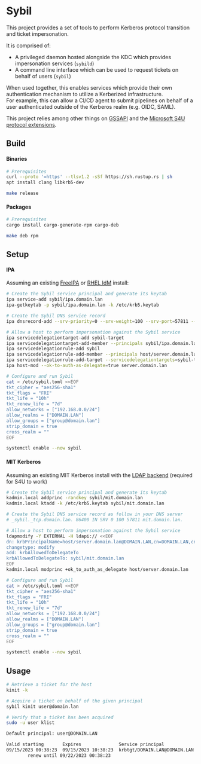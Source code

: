 # Sybil

This project provides a set of tools to perform Kerberos protocol transition and ticket impersonation.

It is comprised of:
- A privileged daemon hosted alongside the KDC which provides impersonation services (`sybild`)
- A command line interface which can be used to request tickets on behalf of users (`sybil`)

When used together, this enables services which provide their own authentication mechanism to utilize a Kerberized infrastructure.  
For example, this can allow a CI/CD agent to submit pipelines on behalf of a user authenticated outside of the Kerberos realm (e.g. OIDC, SAML).

This project relies among other things on [GSSAPI](https://datatracker.ietf.org/doc/html/rfc2743) and the [Microsoft S4U protocol extensions](https://learn.microsoft.com/en-us/openspecs/windows_protocols/ms-sfu/3bff5864-8135-400e-bdd9-33b552051d94).

## Build

#### Binaries
```sh
# Prerequisites
curl --proto '=https' --tlsv1.2 -sSf https://sh.rustup.rs | sh
apt install clang libkrb5-dev

make release
```

#### Packages
```sh
# Prerequisites
cargo install cargo-generate-rpm cargo-deb

make deb rpm
```

## Setup

#### IPA

Assuming an existing [FreeIPA](https://www.freeipa.org/) or [RHEL IdM](https://access.redhat.com/products/identity-management/) install:

```sh
# Create the Sybil service principal and generate its keytab
ipa service-add sybil/ipa.domain.lan
ipa-getkeytab -p sybil/ipa.domain.lan -k /etc/krb5.keytab

# Create the Sybil DNS service record
ipa dnsrecord-add --srv-priority=0 --srv-weight=100 --srv-port=57811 --srv-target=ipa.domain.lan. domain.lan _sybil._tcp

# Allow a host to perform impersonation against the Sybil service
ipa servicedelegationtarget-add sybil-target
ipa servicedelegationtarget-add-member --principals sybil/ipa.domain.lan sybil-target
ipa servicedelegationrule-add sybil
ipa servicedelegationrule-add-member --principals host/server.domain.lan sybil
ipa servicedelegationrule-add-target --servicedelegationtargets=sybil-target sybil
ipa host-mod --ok-to-auth-as-delegate=true server.domain.lan

# Configure and run Sybil
cat > /etc/sybil.toml <<EOF
tkt_cipher = "aes256-sha1"
tkt_flags = "FRI"
tkt_life = "10h"
tkt_renew_life = "7d"
allow_networks = ["192.168.0.0/24"]
allow_realms = ["DOMAIN.LAN"]
allow_groups = ["group@domain.lan"]
strip_domain = true
cross_realm = ""
EOF

systemctl enable --now sybil
```
#### MIT Kerberos

Assuming an existing MIT Kerberos install with the [LDAP backend](https://web.mit.edu/kerberos/krb5-latest/doc/admin/conf_ldap.html) (required for S4U to work)

```sh
# Create the Sybil service principal and generate its keytab
kadmin.local addprinc -randkey sybil/mit.domain.lan
kadmin.local ktadd -k /etc/krb5.keytab sybil/mit.domain.lan

# Create the Sybil DNS service record as follow in your DNS server
# _sybil._tcp.domain.lan. 86400 IN SRV 0 100 57811 mit.domain.lan.

# Allow a host to perform impersonation against the Sybil service
ldapmodify -Y EXTERNAL -H ldapi:// <<EOF
dn: krbPrincipalName=host/server.domain.lan@DOMAIN.LAN,cn=DOMAIN.LAN,cn=krbContainer,dc=domain,dc=lan
changetype: modify
add: krbAllowedToDelegateTo
krbAllowedToDelegateTo: sybil/mit.domain.lan
EOF
kadmin.local modprinc +ok_to_auth_as_delegate host/server.domain.lan

# Configure and run Sybil
cat > /etc/sybil.toml <<EOF
tkt_cipher = "aes256-sha1"
tkt_flags = "FRI"
tkt_life = "10h"
tkt_renew_life = "7d"
allow_networks = ["192.168.0.0/24"]
allow_realms = ["DOMAIN.LAN"]
allow_groups = ["group@domain.lan"]
strip_domain = true
cross_realm = ""
EOF

systemctl enable --now sybil
```

## Usage

```sh
# Retrieve a ticket for the host
kinit -k

# Acquire a ticket on behalf of the given principal
sybil kinit user@domain.lan

# Verify that a ticket has been acquired
sudo -u user klist

Default principal: user@DOMAIN.LAN

Valid starting       Expires              Service principal
09/15/2023 00:38:23  09/15/2023 10:38:23  krbtgt/DOMAIN.LAN@DOMAIN.LAN
        renew until 09/22/2023 00:38:23
```
